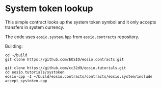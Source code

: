 # System token lookup

This simple contract looks up the system token symbol and it only
accepts transfers in system currency.

The code uses `eosio.system.hpp` from `eosio.contracts` repository.

Building:

```
cd ~/build
git clone https://github.com/EOSIO/eosio.contracts.git

git clone https://github.com/cc32d9/eosio.tutorials.git
cd eosio.tutorials/systoken
eosio-cpp -I ~/build/eosio.contracts/contracts/eosio.system/include accept_systoken.cpp
```



